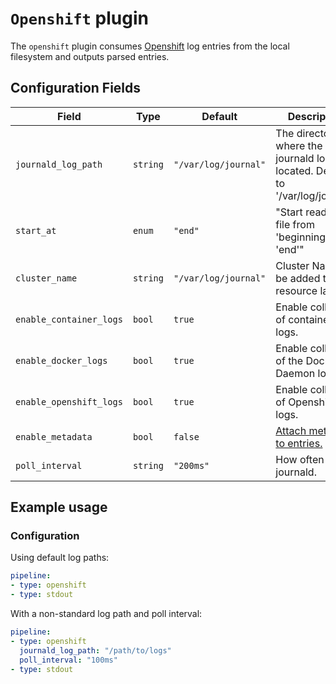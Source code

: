 # `Openshift` plugin

The `openshift` plugin consumes [Openshift](https://docs.openshift.com/) log entries from the local filesystem and outputs parsed entries. 

## Configuration Fields

| Field | Type | Default | Description |
| --- | --- |--- | --- |
| `journald_log_path` | `string` | `"/var/log/journal"` | The directory where the journald logs are located. Defaults to '/var/log/journal'. |
| `start_at` | `enum` | `"end"` | "Start reading file from 'beginning' or 'end'" | 
| `cluster_name` | `string` | `"/var/log/journal"` | Cluster Name to be added to a resource label. |
| `enable_container_logs` | `bool` | `true` | Enable collection of container logs. |
| `enable_docker_logs` | `bool` | `true` | Enable collection of the Docker Daemon logs. |
| `enable_openshift_logs` | `bool` | `true` | Enable collection of Openshift unit logs. |
| `enable_metadata` | `bool` | `false` | [Attach metadata to entries.](https://github.com/observIQ/stanza/blob/master/docs/operators/k8s_metadata_decorator.md) |
| `poll_interval` | `string` | `"200ms"` | How often to poll journald. |


## Example usage

### Configuration

Using default log paths:

```yaml
pipeline:
- type: openshift
- type: stdout

```

With a non-standard log path and poll interval:

```yaml
pipeline:
- type: openshift
  journald_log_path: "/path/to/logs"
  poll_interval: "100ms"
- type: stdout

```
